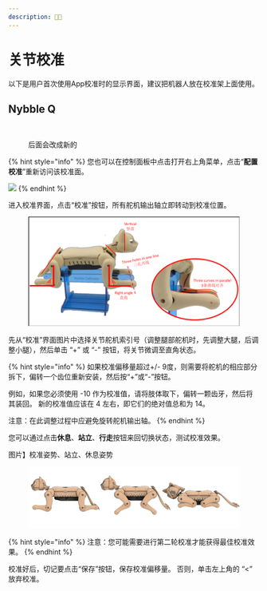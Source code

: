 ```yaml
---
description: 📱🤖
---
```


# 关节校准

以下是用户首次使用App校准时的显示界面，建议把机器人放在校准架上面使用。

## Nybble Q <a href="#nybble" id="nybble"></a>

<figure><img src="https://docs.petoi.com/~gitbook/image?url=https%3A%2F%2F201656985-files.gitbook.io%2F%7E%2Ffiles%2Fv0%2Fb%2Fgitbook-x-prod.appspot.com%2Fo%2Fspaces%252F-MQ6a951Q6Jn1Zzt5Ajr-3369173170%252Fuploads%252FeyXdHPEihDKMkjjXG6DV%252FNybble_Cali_Cn.png%3Falt%3Dmedia%26token%3D0e252b0e-48b5-43af-8832-805567b06a96&#x26;width=768&#x26;dpr=4&#x26;quality=100&#x26;sign=cf1a2156&#x26;sv=2" alt=""><figcaption><p>后面会改成新的</p></figcaption></figure>

{% hint style="info" %}
您也可以在控制面板中点击打开右上角菜单，点击“**配置校准**”重新访问该校准面。

![](https://docs.petoi.com/~gitbook/image?url=https%3A%2F%2F201656985-files.gitbook.io%2F%7E%2Ffiles%2Fv0%2Fb%2Fgitbook-x-prod.appspot.com%2Fo%2Fspaces%252F-MQ6a951Q6Jn1Zzt5Ajr-3369173170%252Fuploads%252FjgwS0WbTVivqpb03u7ay%252FControl_Cali_cn.jpg%3Falt%3Dmedia%26token%3Dc3fae949-a016-4be3-a7f2-ff59371e2509\&width=300\&dpr=4\&quality=100\&sign=99ab4ecc\&sv=2)
{% endhint %}

进入校准界面，点击“校准”按钮，所有舵机输出轴立即转动到校准位置。

<figure><img src="../.gitbook/assets/image (28).png" alt=""><figcaption></figcaption></figure>

先从“校准”界面图片中选择关节舵机索引号（调整腿部舵机时，先调整大腿，后调整小腿），然后单击 “+” 或 “-” 按钮，将关节微调至直角状态。

{% hint style="info" %}
如果校准偏移量超过+/- 9度，则需要将舵机的相应部分拆下，偏转一个齿位重新安装，然后按“+”或“-”按钮。

例如，如果您必须使用 -10 作为校准值，请将肢体取下，偏转一颗齿牙，然后将其装回。 新的校准值应该在 4 左右，即它们的绝对值总和为 14。

注意：在此调整过程中应避免旋转舵机输出轴。
{% endhint %}

您可以通过点击**休息**、**站立**、**行走**按钮来回切换状态，测试校准效果。

图片】校准姿势、站立、休息姿势

<figure><img src="../.gitbook/assets/image (20).png" alt=""><figcaption></figcaption></figure>

{% hint style="info" %}
注意：您可能需要进行第二轮校准才能获得最佳校准效果。
{% endhint %}

校准好后，切记要点击“保存”按钮，保存校准偏移量。 否则，单击左上角的 “<” 放弃校准。
